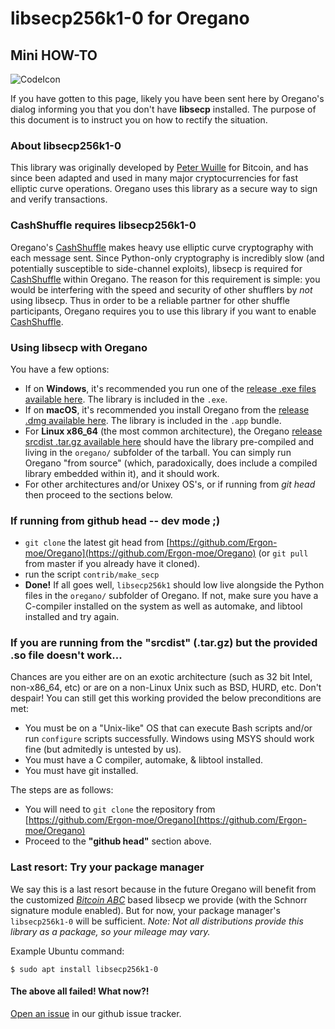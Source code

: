 # libsecp256k1-0 for Oregano
## Mini HOW-TO

![CodeIcon](https://img.icons8.com/color/96/000000/smartphone-cpu.png)

If you have gotten to this page, likely you have been sent here by Oregano's  dialog informing you that you don't have **libsecp** installed.  The purpose of this document is to instruct you on how to rectify the situation.

### About libsecp256k1-0

This library was originally developed by [Peter Wuille](https://twitter.com/pwuille?lang=en) for Bitcoin, and has since been adapted and used in many major cryptocurrencies for fast elliptic curve operations.  Oregano uses this library as a secure way to sign and verify transactions.

### CashShuffle requires libsecp256k1-0

Oregano's [CashShuffle](https://www.cashshuffle.com) makes heavy use elliptic curve cryptography with each message sent.  Since Python-only cryptography is incredibly slow (and potentially susceptible to side-channel exploits), libsecp is required for [CashShuffle](https://www.cashshuffle.com) within Oregano.  The reason for this requirement is simple: you would be interfering with the speed and security of other shufflers by *not* using libsecp. Thus in order to be a reliable partner for other shuffle participants, Oregano requires you to use this library if you want to enable [CashShuffle](https://www.cashshuffle.com).

### Using libsecp with Oregano

You have a few options:

  - If on **Windows**, it's recommended you run one of the [release .exe files available here](https://www.ergon.moe/#download). The library is included in the `.exe`.
  - If on **macOS**, it's recommended you install Oregano from the [release .dmg available here](https://www.ergon.moe/#download). The library is included in the `.app` bundle.
  - For **Linux x86_64** (the most common architecture), the Oregano [release srcdist .tar.gz available here](https://www.ergon.moe/#download) should have the library pre-compiled and living in the `oregano/` subfolder of the tarball. You can simply run Oregano "from source" (which, paradoxically, does include a compiled library embedded within it), and it should work.
  - For other architectures and/or Unixey OS's, or if running from *git head* then proceed to the sections below.

### If running from github head -- dev mode ;)

   - `git clone` the latest git head from [https://github.com/Ergon-moe/Oregano](https://github.com/Ergon-moe/Oregano) (or `git pull` from master if you already  have it cloned).
   - run the script `contrib/make_secp`
   - **Done!** If all goes well, `libsecp256k1` should low live alongside the Python files in the `oregano/` subfolder of Oregano.  If not, make sure you have a C-compiler installed on the system as well as automake, and libtool installed and try again.

### If you are running from the "srcdist" (.tar.gz) but the provided .so file doesn't work...

Chances are you either are on an exotic architecture (such as 32 bit Intel, non-x86_64, etc) or are on a non-Linux Unix such as BSD, HURD, etc.  Don't despair! You can still get this working provided the below preconditions are met:

- You must be on a "Unix-like" OS that can execute Bash scripts and/or run `configure` scripts successfully.  Windows using MSYS should work fine (but admitedly is untested by us).
- You must have a C compiler, automake, & libtool installed.
- You must have git installed.

The steps are as follows:

   - You will need to `git clone` the repository from [https://github.com/Ergon-moe/Oregano](https://github.com/Ergon-moe/Oregano)
   - Proceed to the **"github head"** section above.

### Last resort: Try your package manager

We say this is a last resort because in the future Oregano will benefit from the customized *[Bitcoin ABC](https://github.com/Bitcoin-ABC/bitcoin-abc/tree/master/src/secp256k1)* based libsecp we provide (with the Schnorr signature module enabled).  But for now, your package manager's `libsecp256k1-0` will be sufficient.  *Note: Not all distributions provide this library as a package, so your mileage may vary.*

Example Ubuntu command:
```
$ sudo apt install libsecp256k1-0
```

#### The above all failed! What now?!

[Open an issue](https://github.com/Ergon-moe/Oregano/issues) in our github issue tracker.
